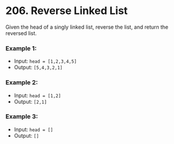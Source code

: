# 206. Reverse Linked List

Given the head of a singly linked list, reverse the list, and return the reversed list.

 

### Example 1:


* Input: `head = [1,2,3,4,5]`
* Output: `[5,4,3,2,1]`
### Example 2:


* Input: `head = [1,2]`
* Output: `[2,1]`
### Example 3:

* Input: `head = []`
* Output: `[]`
